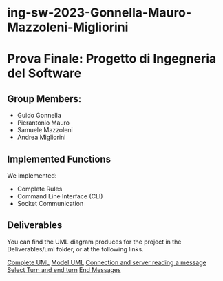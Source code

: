 # ing-sw-2023-Gonnella-Mauro-Mazzoleni-Migliorini
<h1>Prova Finale: Progetto di Ingegneria del Software</h1>

<h2>Group Members:</h2>
<ul>
  <li>Guido Gonnella</li>
  <li>Pierantonio Mauro</li>
  <li>Samuele Mazzoleni</li>
  <li>Andrea Migliorini</li>
</ul>

<h2>Implemented Functions</h2>

<p>
  We implemented: 
  <ul>
    <li>Complete Rules</li>
    <li>Command Line Interface (CLI)</li>
    <li>Socket Communication</li>
  </ul>
</p>

<h2>Deliverables</h2>
<p>You can find the UML diagram produces for the project in the Deliverables/uml folder, or at the following links.</p>
<a href="/Deliverable/uml/UML_completo.png">Complete UML</a>
<a href="/Deliverable/uml/UML_MODEL.png">Model UML</a>
<a href="/Deliverable/uml/UML_connection_serverRead.jpg">Connection and server reading a message</a>
<a href="/Deliverable/uml/UML_select_endTurn.jpg">Select Turn and end turn</a>
<a href="/Deliverable/uml/UML_end.jpg">End Messages</a>
